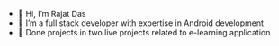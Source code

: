 - 👋 Hi, I’m Rajat Das
- 👀 I’m a full stack developer with expertise in Android development
- 🤖 Done projects in two live projects related to e-learning application 

<!---
CoderRajat123/CoderRajat123 is a ✨ special ✨ repository because its `README.md` (this file) appears on your GitHub profile.
You can click the Preview link to take a look at your changes.
--->
